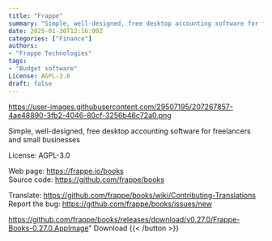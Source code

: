 ```yaml
---
title: "Frappe"
summary: "Simple, well-designed, free desktop accounting software for freelancers and small businesses"
date: 2025-01-30T12:16:00Z
categories: ["Finance"]
authors:
- "Frappe Technologies"
tags:
- "Budget software"
License: AGPL-3.0
draft: false
---
```


https://user-images.githubusercontent.com/29507195/207267857-4ae48890-3fb2-4046-80cf-3256b46c72a0.png

Simple, well-designed, free desktop accounting software for freelancers and small businesses

License: AGPL-3.0

Web page: <https://frappe.io/books>  
Source code: <https://github.com/frappe/books>

Translate: <https://github.com/frappe/books/wiki/Contributing-Translations>  
Report the bug: <https://github.com/frappe/books/issues/new>  

https://github.com/frappe/books/releases/download/v0.27.0/Frappe-Books-0.27.0.AppImage" 
Download
{{< /button >}}